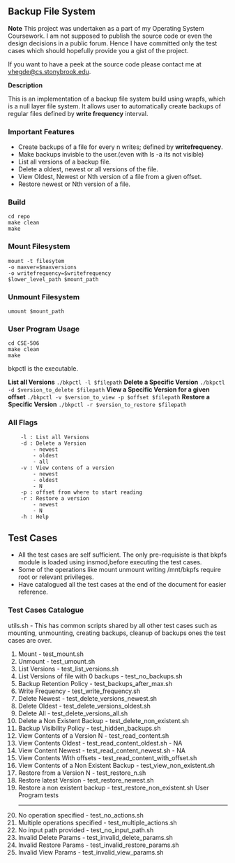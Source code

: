 ## Backup File System


**Note** 
This project was undertaken as a part of my Operating System Coursework. I am not supposed to publish the source code or even the design decisions in a public forum. Hence I have committed only the test cases which should hopefully provide you a gist of the project.

If you want to have a peek at the source code please contact me at vhegde@cs.stonybrook.edu.    

**Description**

This is an implementation of a backup file system build using wrapfs, which is a null layer file system. It allows user to automatically create backups of regular files defined by **write frequency** interval.

### Important Features

- Create backups of a file for every n writes; defined by **writefrequency**.
- Make backups invisble to the user.(even with ls -a its not visible)
- List all versions of a backup file.
- Delete a oldest, newest or all versions of the file.
- View Oldest, Newest or Nth version of a file from a given offset.
- Restore newest or Nth version of a file.


### Build

```
cd repo
make clean
make
```

### Mount Filesystem

```
mount -t filesytem
-o maxver=$maxversions
-o writefrequency=$writefrequency
$lower_level_path $mount_path
```

### Unmount Filesystem

```
umount $mount_path
```

### User Program Usage

```
cd CSE-506
make clean
make
```

bkpctl is the executable.

**List all Versions**
`./bkpctl -l $filepath`
**Delete a Specific Version**
`./bkpctl -d $version_to_delete $filepath`
**View a Specific Version for a given offset**
`./bkpctl -v $version_to_view -p $offset $filepath`
**Restore a Specific Version**
`./bkpctl -r $version_to_restore $filepath`

### All Flags

```
    -l : List all Versions
    -d : Delete a Version
        - newest
        - oldest
        - all
    -v : View contens of a version
        - newest
        - oldest
        - N
    -p : offset from where to start reading
    -r : Restore a version
        - newest
        - N
    -h : Help
```

## Test Cases

- All the test cases are self sufficient. The only pre-requisiste is that bkpfs module is loaded using insmod,before executing the test cases.
- Some of the operations like mount unmount writing /mnt/bkpfs require root or relevant privileges.
- Have catalogued all the test cases at the end of the document for easier reference.

### Test Cases Catalogue

utils.sh - This has common scripts shared by all other test cases such as mounting, unmounting,
creating backups, cleanup of backups ones the test cases are over.

1. Mount - test_mount.sh
2. Unmount - test_umount.sh
3. List Versions - test_list_versions.sh
4. List Versions of file with 0 backups - test_no_backups.sh
5. Backup Retention Policy - test_backups_after_max.sh
6. Write Frequency - test_write_frequency.sh
7. Delete Newest - test_delete_versions_newest.sh
8. Delete Oldest - test_delete_versions_oldest.sh
9. Delete All - test_delete_versions_all.sh
10. Delete a Non Existent Backup - test_delete_non_existent.sh
11. Backup Visibility Policy - test_hidden_backups.sh
12. View Contents of a Version N - test_read_content.sh
13. View Contents Oldest - test_read_content_oldest.sh - NA
14. View Content Newest - test_read_content_newest.sh - NA
15. View Contents With offsets - test_read_content_with_offset.sh
16. View Contents of a Non Existent Backup - test_view_non_existent.sh
17. Restore from a Version N - test_restore_n.sh
18. Restore latest Version - test_restore_newest.sh
19. Restore a non existent backup - test_restore_non_existent.sh
    User Program tests
    ***
20. No operation specified - test_no_actions.sh
21. Multiple operations specified - test_multiple_actions.sh
22. No input path provided - test_no_input_path.sh
23. Invalid Delete Params - test_invalid_delete_params.sh
24. Invalid Restore Params - test_invalid_restore_params.sh
25. Invalid View Params - test_invalid_view_params.sh

